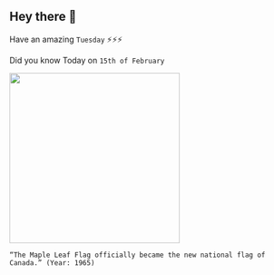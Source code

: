 ## Hey there 👋
Have an amazing `Tuesday` ⚡⚡⚡

Did you know Today on `15th of February`
 
 [<img src="https://www.canada.ca/content/dam/pch/images/services/flag-canada/canada-flag-letters-patent.jpg" width="300" />](https://www.canada.ca/en/canadian-heritage/services/flag-canada-history.html#:~:text=The%20new%20maple%20leaf%20flag,public%20ceremony%20on%20Parliament%20Hill.) 
 ```
“The Maple Leaf Flag officially became the new national flag of Canada.” (Year: 1965)
```
